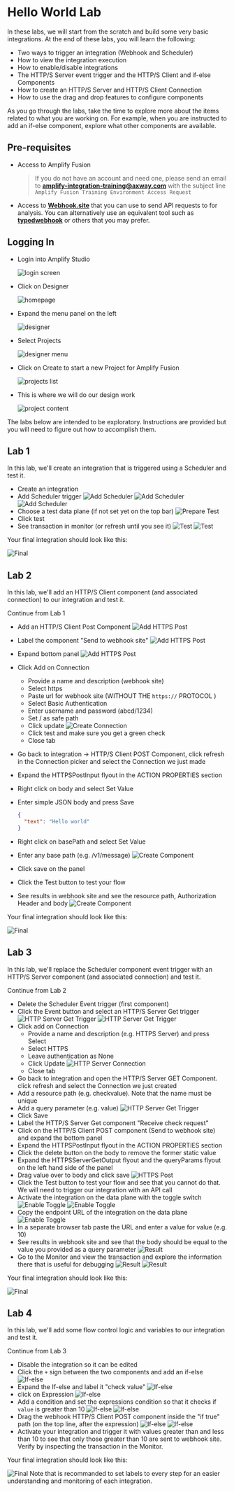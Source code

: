 # Hello World Lab

In these labs, we will start from the scratch and build some very basic integrations.
At the end of these labs, you will learn the following:

* Two ways to trigger an integration (Webhook and Scheduler)
* How to view the integration execution
* How to enable/disable integrations
* The HTTP/S Server event trigger and the HTTP/S Client and if-else Components
* How to create an HTTP/S Server and HTTP/S Client Connection
* How to use the drag and drop features to configure components

As you go through the labs, take the time to explore more about the items related to what you are working on. For example, when you are instructed to add an if-else component, explore what other components are available.

## Pre-requisites

* Access to Amplify Fusion
  > If you do not have an account and need one, please send an email to **[amplify-integration-training@axway.com](mailto:amplify-integration-training@axway.com?subject=Amplify%20Fusion%20-%20Training%20Environment%20Access%20Request&body=Hi%2C%0D%0A%0D%0ACould%20you%20provide%20me%20with%20access%20to%20an%20environment%20where%20I%20can%20practice%20the%20Amplify%20Fusion%20e-Learning%20labs%20%3F%0D%0A%0D%0ABest%20Regards.%0D%0A)** with the subject line `Amplify Fusion Training Environment Access Request`
* Access to [**Webhook.site**](https://webhook.site/) that you can use to send API requests to for analysis. You can alternatively use an equivalent tool such as [**typedwebhook**](https://typedwebhook.tools/) or others that you may prefer.

## Logging In

* Login into Amplify Studio

  ![login screen](images/login-screen.png)

* Click on Designer

  ![homepage](images/homepage.png)

* Expand the menu panel on the left

  ![designer](images/designer.png)

* Select Projects

  ![designer menu](images/designer-menu.png)

* Click on Create to start a new Project for Amplify Fusion

  ![projects list](images/projects-list.png)

* This is where we will do our design work

  ![project content](images/project-content.png)

The labs below are intended to be exploratory. Instructions are provided but you will need to figure out how to accomplish them.

## Lab 1

In this lab, we'll create an integration that is triggered using a Scheduler and test it.

* Create an integration
* Add Scheduler trigger
  ![Add Scheduler](images/lab1-add-scheduler-a.png)
  ![Add Scheduler](images/lab1-add-scheduler-b.png)
  ![Add Scheduler](images/lab1-add-scheduler-c.png)
* Choose a test data plane (if not set yet on the top bar)
  ![Prepare Test](images/lab1-prepare-test.png)
* Click test
* See transaction in monitor (or refresh until you see it)
  ![Test](images/lab1-test-a.png)
  ![Test](images/lab1-test-b.png)

Your final integration should look like this:

![Final](images/lab1-final-a.png)

## Lab 2

In this lab, we'll add an HTTP/S Client component (and associated connection) to our integration and test it.

Continue from Lab 1

* Add an HTTP/S Client Post Component
  ![Add HTTPS Post](images/lab2-add-https-post-a.png)
* Label the component "Send to webhook site"
  ![Add HTTPS Post](images/lab2-add-https-post-b.png)
* Expand bottom panel
  ![Add HTTPS Post](images/lab2-add-https-post-c.png)
* Click Add on Connection
  * Provide a name and description (webhook site)
  * Select https
  * Paste url for webhook site (WITHOUT THE `https://` PROTOCOL )
  * Select Basic Authentication
  * Enter username and password (abcd/1234)
  * Set / as safe path
  * Click update
    ![Create Connection](images/lab2-create-connection-a.png)
  * Click test and make sure you get a green check
  * Close tab
* Go back to integration -> HTTP/S Client POST Component, click refresh in the Connection picker and select the Connection we just made
* Expand the HTTPSPostInput flyout in the ACTION PROPERTIES section
* Right click on body and select Set Value
* Enter simple JSON body and press Save


  ```json
  {
    "text": "Hello world"
  ‌}
  ```

* Right click on basePath and select Set Value
* Enter any base path (e.g. /v1/message)
  ![Create Component](images/lab2-create-http-post-component-a.png)
* Click save on the panel
* Click the Test button to test your flow
* See results in webhook site and see the resource path, Authorization Header and body
  ![Create Component](images/lab2-test-results-a.png)

Your final integration should look like this:

![Final](images/lab2-final-a.png)

## Lab 3

In this lab, we'll replace the Scheduler component event trigger with an HTTP/S Server component (and associated connection) and test it.

Continue from Lab 2

* Delete the Scheduler Event trigger (first component)
* Click the Event button and select an HTTP/S Server Get trigger
  ![HTTP Server Get Trigger](images/lab3-add-https-get-trigger-a.png)
  ![HTTP Server Get Trigger](images/lab3-add-https-get-trigger-b.png)
* Click add on Connection
  * Provide a name and description (e.g. HTTPS Server) and press Select
  * Select HTTPS
  * Leave authentication as None
  * Click Update
  ![HTTP Server Connection](images/lab3-https-connection-a.png)
  * Close tab
* Go back to integration and open the HTTP/S Server GET Component. click refresh and select the Connection we just created
* Add a resource path (e.g. checkvalue). Note that the name must be unique
* Add a query parameter (e.g. value)
  ![HTTP Server Get Trigger](images/lab3-add-https-get-trigger-c.png)
* Click Save 
* Label the HTTP/S Server Get component "Receive check request"
* Click on the HTTP/S Client POST component (Send to webhook site) and expand the bottom panel
* Expand the HTTPSPostInput flyout in the ACTION PROPERTIES section
* Click the delete button on the body to remove the former static value
* Expand the HTTPSServerGetOutput flyout and the queryParams flyout on the left hand side of the panel
* Drag value over to body and click save
  ![HTTPS Post](images/lab3-create-http-post-component-a.png)
* Click the Test button to test your flow and see that you cannot do that. We will need to trigger our integration with an API call
* Activate the integration on the data plane with the toggle switch
  ![Enable Toggle](images/lab3-enable-a.png)
  ![Enable Toggle](images/lab3-enable-b.png)
* Copy the endpoint URL of the integration on the data plane  
  ![Enable Toggle](images/lab3-enable-c.png)
* In a separate browser tab paste the URL and enter a value for value (e.g. 10)
* See results in webhook site and see that the body should be equal to the value you provided as a query parameter
  ![Result](images/lab3-result-a.png)
* Go to the Monitor and view the transaction and explore the information there that is useful for debugging
  ![Result](images/lab3-result-b.png)
  ![Result](images/lab3-result-c.png)


Your final integration should look like this:

![Final](images/lab3-final-a.png)


## Lab 4

In this lab, we'll add some flow control logic and variables to our integration and test it.

Continue from Lab 3

* Disable the integration so it can be edited
* Click the `+` sign between the two components and add an if-else
  ![If-else](images/lab4-ifelse-a.png)
* Expand the If-else and label it "check value"
  ![If-else](images/lab4-ifelse-b.png)
* click on Expression
  ![If-else](images/lab4-ifelse-c.png)
* Add a condition and set the expressions condition so that it checks if `value` is greater than 10
  ![If-else](images/lab4-ifelse-d.png)
  ![If-else](images/lab4-ifelse-e.png)
* Drag the webhook HTTP/S Client POST component inside the "if true" path (on the top line, after the expression)
  ![If-else](images/lab4-ifelse-f.png)
  ![If-else](images/lab4-ifelse-g.png)
* Activate your integration and trigger it with values greater than and less than 10 to see that only those greater than 10 are sent to webhook site. Verify by inspecting the transaction in the Monitor.

Your final integration should look like this:

![Final](images/lab4-final-a.png)
Note that is recommanded to set labels to every step for an easier understanding and monitoring of each integration.
